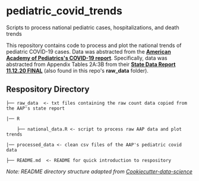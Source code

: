 # pediatric_covid_trends
Scripts to process national pediatric cases, hospitalizations, and death trends

This repository contains code to process and plot the national trends of pediatric COVID-19 cases. Data was abstracted from the [**American Academy of Pediatrics's COVID-19 report**](https://services.aap.org/en/pages/2019-novel-coronavirus-covid-19-infections/children-and-covid-19-state-level-data-report/). Specifically, data was abstracted from Appendix Tables 2A:3B from their [**State Data Report 11.12.20 FINAL**](https://downloads.aap.org/AAP/PDF/AAP%20and%20CHA%20-%20Children%20and%20COVID-19%20State%20Data%20Report%2011.12.20%20FINAL.pdf) (also found in this repo's **raw_data** folder).

## Respository Directory

    ├── raw_data  <- txt files containing the raw count data copied from the AAP's state report 
    
    |── R

        ├── national_data.R <- script to process raw AAP data and plot trends
    
    |── processed_data <- clean csv files of the AAP's pediatric covid data

    ├── README.md  <- README for quick introduction to respository

*Note: README directory structure adapted from [Cookiecutter-data-science](https://drivendata.github.io/cookiecutter-data-science/)*
